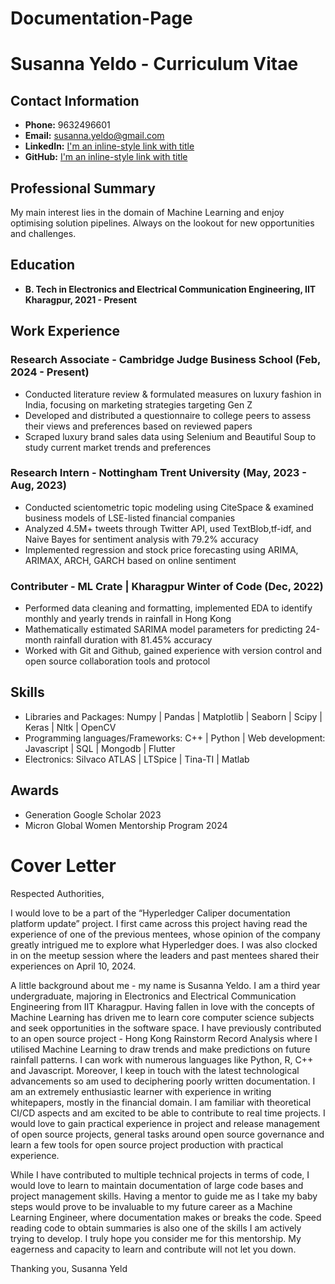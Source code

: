 # Documentation-Page

# Susanna Yeldo - Curriculum Vitae

## Contact Information
- **Phone:** 9632496601
- **Email:** susanna.yeldo@gmail.com
- **LinkedIn:** [I'm an inline-style link with title](https://www.linkedin.com/in/susanna-yeldo-2196b9228/ "Susanna Yeldo LinkedIn")
- **GitHub:** [I'm an inline-style link with title](https://github.com/susanyeldo "Susanna Yeldo Github")

## Professional Summary
My main interest lies in the domain of Machine Learning and enjoy optimising solution pipelines. Always on the lookout for new opportunities and challenges.

## Education
- **B. Tech in Electronics and Electrical Communication Engineering, IIT Kharagpur, 2021 - Present**

## Work Experience
### Research Associate - Cambridge Judge Business School (Feb, 2024 - Present)
- Conducted literature review & formulated measures on luxury fashion in India, focusing on marketing strategies targeting Gen Z
- Developed and distributed a questionnaire to college peers to assess their views and preferences based on reviewed papers
- Scraped luxury brand sales data using Selenium and Beautiful Soup to study current market trends and preferences
### Research Intern - Nottingham Trent University (May, 2023 - Aug, 2023)
- Conducted scientometric topic modeling using CiteSpace & examined business models of LSE-listed financial companies
- Analyzed 4.5M+ tweets through Twitter API, used TextBlob,tf-idf, and Naive Bayes for sentiment analysis with 79.2% accuracy
- Implemented regression and stock price forecasting using ARIMA, ARIMAX, ARCH, GARCH based on online sentiment
### Contributer - ML Crate | Kharagpur Winter of Code (Dec, 2022)
-  Performed data cleaning and formatting, implemented EDA to identify monthly and yearly trends in rainfall in Hong Kong
- Mathematically estimated SARIMA model parameters for predicting 24-month rainfall duration with 81.45% accuracy
- Worked with Git and Github, gained experience with version control and open source collaboration tools and protocol

## Skills
- Libraries and Packages: Numpy | Pandas | Matplotlib | Seaborn | Scipy | Keras | Nltk | OpenCV 
- Programming languages/Frameworks: C++ | Python | Web development: Javascript | SQL | Mongodb | Flutter
- Electronics: Silvaco ATLAS | LTSpice | Tina-TI | Matlab

## Awards
- Generation Google Scholar 2023
- Micron Global Women Mentorship Program 2024



# Cover Letter


Respected Authorities,

I would love to be a part of the “Hyperledger Caliper documentation platform update”
project. I first came across this project having read the experience of one of the previous
mentees, whose opinion of the company greatly intrigued me to explore what Hyperledger
does. I was also clocked in on the meetup session where the leaders and past mentees shared
their experiences on April 10, 2024.

A little background about me - my name is Susanna Yeldo. I am a third year undergraduate,
majoring in Electronics and Electrical Communication Engineering from IIT Kharagpur.
Having fallen in love with the concepts of Machine Learning has driven me to learn core
computer science subjects and seek opportunities in the software space.
I have previously contributed to an open source project - Hong Kong Rainstorm Record
Analysis where I utilised Machine Learning to draw trends and make predictions on future
rainfall patterns. I can work with numerous languages like Python, R, C++ and Javascript.
Moreover, I keep in touch with the latest technological advancements so am used to
deciphering poorly written documentation. I am an extremely enthusiastic learner with
experience in writing whitepapers, mostly in the financial domain. I am familiar with
theoretical CI/CD aspects and am excited to be able to contribute to real time projects.
I would love to gain practical experience in project and release management of open source
projects, general tasks around open source governance and learn a few tools for open source
project production with practical experience.

While I have contributed to multiple technical projects in terms of code, I would love to learn
to maintain documentation of large code bases and project management skills. Having a
mentor to guide me as I take my baby steps would prove to be invaluable to my future career
as a Machine Learning Engineer, where documentation makes or breaks the code. Speed
reading code to obtain summaries is also one of the skills I am actively trying to develop.
I truly hope you consider me for this mentorship. My eagerness and capacity to learn and
contribute will not let you down.


Thanking you,
Susanna Yeld

